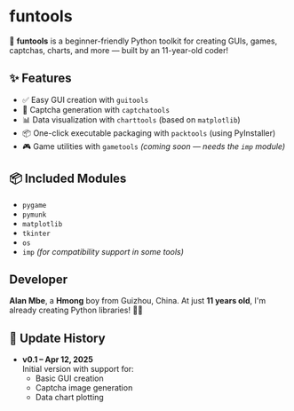 # funtools

🧸 **funtools** is a beginner-friendly Python toolkit for creating GUIs, games, captchas, charts, and more — built by an 11-year-old coder!

## ✨ Features

- ✅ Easy GUI creation with `guitools`
- 🔢 Captcha generation with `captchatools`
- 📊 Data visualization with `charttools` (based on `matplotlib`)
- 📦 One-click executable packaging with `packtools` (using PyInstaller)
- 🎮 Game utilities with `gametools` *(coming soon — needs the `imp` module)*

## 📦 Included Modules

- `pygame`
- `pymunk`
- `matplotlib`
- `tkinter`
- `os`
- `imp` *(for compatibility support in some tools)*

## Developer

**Alan Mbe**, a **Hmong** boy from Guizhou, China.
At just **11 years old**, I'm already creating Python libraries! 🧠🔥

## 📅 Update History

- **v0.1 – Apr 12, 2025**  
  Initial version with support for:
  - Basic GUI creation  
  - Captcha image generation  
  - Data chart plotting  
